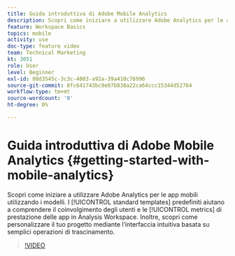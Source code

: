```yaml
---
title: Guida introduttiva di Adobe Mobile Analytics
description: Scopri come iniziare a utilizzare Adobe Analytics per le app mobili utilizzando i modelli. I modelli standard predefiniti consentono di comprendere il coinvolgimento degli utenti e le metriche delle prestazioni delle app in Analysis Workspace. Inoltre, scopri come personalizzare il tuo progetto mediante l’interfaccia intuitiva basata su semplici operazioni di trascinamento.
feature: Workspace Basics
topics: mobile
activity: use
doc-type: feature video
team: Technical Marketing
kt: 3051
role: User
level: Beginner
exl-id: 80d3545c-3c3c-4003-a92a-39a410c76996
source-git-commit: 8fc641743bc9e07b838a22ca64ccc15344d52764
workflow-type: tm+mt
source-wordcount: '0'
ht-degree: 0%

---
```


# Guida introduttiva di Adobe Mobile Analytics {#getting-started-with-mobile-analytics}

Scopri come iniziare a utilizzare Adobe Analytics per le app mobili utilizzando i modelli. I [!UICONTROL standard templates] predefiniti aiutano a comprendere il coinvolgimento degli utenti e le [!UICONTROL metrics] di prestazione delle app in Analysis Workspace. Inoltre, scopri come personalizzare il tuo progetto mediante l’interfaccia intuitiva basata su semplici operazioni di trascinamento.

>[!VIDEO](https://video.tv.adobe.com/v/27826/?quality=12&learn=on)
